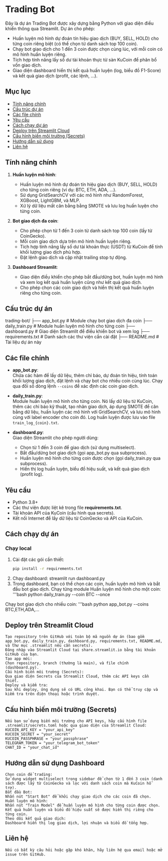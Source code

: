 # Trading Bot

Đây là dự án Trading Bot được xây dựng bằng Python với giao diện điều khiển thông qua Streamlit. Dự án cho phép:

- Huấn luyện mô hình dự đoán tín hiệu giao dịch (BUY, SELL, HOLD) cho từng coin riêng biệt (có thể chọn từ danh sách top 100 coin).
- Chạy bot giao dịch cho 1 đến 3 coin được chọn cùng lúc, với mỗi coin có mô hình huấn luyện riêng.
- Tích hợp tính năng lấy số dư tài khoản thực từ sàn KuCoin để phân bổ vốn giao dịch.
- Giao diện dashboard hiển thị kết quả huấn luyện (log, biểu đồ F1-Score) và kết quả giao dịch (profit, các lệnh, …).

## Mục lục

- [Tính năng chính](#tính-năng-chính)
- [Cấu trúc dự án](#cấu-trúc-dự-án)
- [Các file chính](#các-file-chính)
- [Yêu cầu](#yêu-cầu)
- [Cách chạy dự án](#cách-chạy-dự-án)
- [Deploy trên Streamlit Cloud](#deploy-trên-streamlit-cloud)
- [Cấu hình biến môi trường (Secrets)](#cấu-hình-biến-môi-trường-secrets)
- [Hướng dẫn sử dụng](#hướng-dẫn-sử-dụng)
- [Liên hệ](#liên-hệ)

## Tính năng chính

1. **Huấn luyện mô hình**:  
   - Huấn luyện mô hình dự đoán tín hiệu giao dịch (BUY, SELL, HOLD) cho từng coin riêng (ví dụ: BTC, ETH, ADA, …).
   - Sử dụng GridSearchCV với các mô hình như RandomForest, XGBoost, LightGBM, và MLP.
   - Xử lý dữ liệu mất cân bằng bằng SMOTE và lưu log huấn luyện cho từng coin.

2. **Bot giao dịch đa coin**:  
   - Cho phép chọn từ 1 đến 3 coin từ danh sách top 100 coin (lấy từ CoinGecko).
   - Mỗi coin giao dịch dựa trên mô hình huấn luyện riêng.
   - Tích hợp tính năng lấy số dư tài khoản thực (USDT) từ KuCoin để tính khối lượng giao dịch phù hợp.
   - Đặt lệnh giao dịch và cập nhật trailing stop tự động.

3. **Dashboard Streamlit**:  
   - Giao diện điều khiển cho phép bắt đầu/dừng bot, huấn luyện mô hình và xem log kết quả huấn luyện cũng như kết quả giao dịch.
   - Cho phép chọn các coin giao dịch và hiển thị kết quả huấn luyện riêng cho từng coin.

## Cấu trúc dự án
	
trading-bot/
 ├── app_bot.py # Module chạy bot giao dịch đa coin
 ├── daily_train.py # Module huấn luyện mô hình cho từng coin
 ├── dashboard.py # Giao diện Streamlit để điều khiển bot và xem log
 ├── requirements.txt # Danh sách các thư viện cần cài đặt
 ├── README.md # Tài liệu dự án này


## Các file chính

- **app_bot.py**:  
  Chứa các hàm để lấy dữ liệu, thêm chỉ báo, dự đoán tín hiệu, tính toán khối lượng giao dịch, đặt lệnh và chạy bot cho nhiều coin cùng lúc. Chạy qua đối số dòng lệnh `--coins` để xác định các coin giao dịch.

- **daily_train.py**:  
  Module huấn luyện mô hình cho từng coin. Nó lấy dữ liệu từ KuCoin, thêm các chỉ báo kỹ thuật, tạo nhãn giao dịch, áp dụng SMOTE để cân bằng dữ liệu, huấn luyện các mô hình với GridSearchCV, và lưu mô hình cùng với label encoder cho coin đó. Log huấn luyện được lưu vào file `train_log_{coin}.txt`.

- **dashboard.py**:  
  Giao diện Streamlit cho phép người dùng:
  - Chọn từ 1 đến 3 coin để giao dịch (sử dụng multiselect).
  - Bắt đầu/dừng bot giao dịch (gọi app_bot.py qua subprocess).
  - Huấn luyện mô hình cho từng coin được chọn (gọi daily_train.py qua subprocess).
  - Hiển thị log huấn luyện, biểu đồ hiệu suất, và kết quả giao dịch (profit log).

## Yêu cầu

- Python 3.8+
- Các thư viện được liệt kê trong file **requirements.txt**.
- Tài khoản API của KuCoin (cấu hình qua secrets).
- Kết nối Internet để lấy dữ liệu từ CoinGecko và API của KuCoin.

## Cách chạy dự án

### Chạy local
1. Cài đặt các gói cần thiết:
   ```bash
   pip install -r requirements.txt
2. Chạy dashboard:
   streamlit run dashboard.py
3. Trong dashboard, bạn có thể chọn các coin, huấn luyện mô hình và bắt đầu bot giao dịch.
Chạy từng module
	Huấn luyện mô hình cho một coin:
	'''bash
	python daily_train.py --coin BTC --once

Chạy bot giao dịch cho nhiều coin:
	'''bash
	python app_bot.py --coins BTC,ETH,ADA,...

## Deploy trên Streamlit Cloud
	Tạo repository trên GitHub với toàn bộ mã nguồn dự án (bao gồm app_bot.py, daily_train.py, dashboard.py, requirements.txt, README.md, và thư mục .streamlit nếu cần secrets).
	Đăng nhập vào Streamlit Cloud tại share.streamlit.io bằng tài khoản GitHub của bạn.
	Tạo app mới:
	Chọn repository, branch (thường là main), và file chính (dashboard.py).
	Cấu hình biến môi trường (Secrets):
	Qua giao diện Secrets của Streamlit Cloud, thêm các API keys cần thiết.
	Deploy và kiểm tra:
	Sau khi deploy, ứng dụng sẽ có URL công khai. Bạn có thể truy cập và kiểm tra trên điện thoại hoặc trình duyệt.	
## Cấu hình biến môi trường (Secrets)
	Nếu bạn sử dụng biến môi trường cho API keys, hãy cấu hình file .streamlit/secrets.toml hoặc qua giao diện của Streamlit Cloud:
	KUCOIN_API_KEY = "your_api_key"
	KUCOIN_SECRET = "your_secret"
	KUCOIN_PASSPHRASE = "your_passphrase"
	TELEGRAM_TOKEN = "your_telegram_bot_token"
	CHAT_ID = "your_chat_id"
## Hướng dẫn sử dụng Dashboard
	Chọn coin để trading:
	Sử dụng widget multiselect trong sidebar để chọn từ 1 đến 3 coin (danh sách được lấy từ CoinGecko và lọc với danh sách coin mà KuCoin hỗ trợ).
	Bắt đầu Bot:
	Nhấn nút "Start Bot" để khởi chạy giao dịch cho các coin đã chọn.
	Huấn luyện mô hình:
	Nhấn nút "Train Model" để huấn luyện mô hình cho từng coin được chọn. Kết quả huấn luyện và biểu đồ hiệu suất sẽ được hiển thị riêng cho từng coin.
	Theo dõi kết quả giao dịch:
	Dashboard hiển thị log giao dịch, lợi nhuận và biểu đồ tổng hợp.
## Liên hệ
	Nếu có bất kỳ câu hỏi hoặc gặp khó khăn, hãy liên hệ qua email hoặc mở issue trên GitHub.

